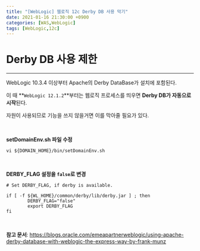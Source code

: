 ```yaml
---
title: "[WebLogic] 웹로직 12c Derby DB 사용 막기"
date: 2021-01-16 21:30:00 +0900
categories: [WAS,WebLogic]
tags: [WebLogic,12c]
---
```




# **Derby DB 사용 제한**

---

WebLogic 10.3.4 이상부터 Apache의 Derby DataBase가 설치에 포함된다.

이 때 **`WebLogic 12.1.2`**부터는 웹로직 프로세스를 띄우면 **Derby DB가 자동으로 시작**된다.

자원이 사용되므로 기능을 쓰지 않을거면 이를 막아줄 필요가 있다.

<br/>

**setDomainEnv.sh 파일 수정**

```shell
vi ${DOMAIN_HOME}/bin/setDomainEnv.sh
```

<br/>

**DERBY_FLAG 설정을 `false`로 변경** 

```shell
# Set DERBY_FLAG, if derby is available.

if [ -f ${WL_HOME}/common/derby/lib/derby.jar ] ; then
        DERBY_FLAG="false"
        export DERBY_FLAG
fi
```



<br/>

**참고 문서**: <https://blogs.oracle.com/emeapartnerweblogic/using-apache-derby-database-with-weblogic-the-express-way-by-frank-munz>

<br/>

